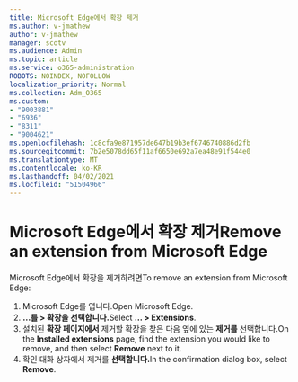 ```yaml
---
title: Microsoft Edge에서 확장 제거
ms.author: v-jmathew
author: v-jmathew
manager: scotv
ms.audience: Admin
ms.topic: article
ms.service: o365-administration
ROBOTS: NOINDEX, NOFOLLOW
localization_priority: Normal
ms.collection: Adm_O365
ms.custom:
- "9003881"
- "6936"
- "8311"
- "9004621"
ms.openlocfilehash: 1c8cfa9e871957de647b19b3ef6746740886d2fb
ms.sourcegitcommit: 7b2e5078dd65f11af6650e692a7ea48e91f544e0
ms.translationtype: MT
ms.contentlocale: ko-KR
ms.lasthandoff: 04/02/2021
ms.locfileid: "51504966"
---
```

# <a name="remove-an-extension-from-microsoft-edge"></a><span data-ttu-id="47734-102">Microsoft Edge에서 확장 제거</span><span class="sxs-lookup"><span data-stu-id="47734-102">Remove an extension from Microsoft Edge</span></span>

<span data-ttu-id="47734-103">Microsoft Edge에서 확장을 제거하려면</span><span class="sxs-lookup"><span data-stu-id="47734-103">To remove an extension from Microsoft Edge:</span></span>

1. <span data-ttu-id="47734-104">Microsoft Edge를 엽니다.</span><span class="sxs-lookup"><span data-stu-id="47734-104">Open Microsoft Edge.</span></span>
2. <span data-ttu-id="47734-105">**...를 > 확장을 선택합니다.**</span><span class="sxs-lookup"><span data-stu-id="47734-105">Select **... > Extensions**.</span></span>
3. <span data-ttu-id="47734-106">설치된 **확장 페이지에서** 제거할 확장을 찾은 다음 옆에 있는 **제거를** 선택합니다.</span><span class="sxs-lookup"><span data-stu-id="47734-106">On the **Installed extensions** page, find the extension you would like to remove, and then select **Remove** next to it.</span></span>
4. <span data-ttu-id="47734-107">확인 대화 상자에서 제거를 **선택합니다.**</span><span class="sxs-lookup"><span data-stu-id="47734-107">In the confirmation dialog box, select **Remove**.</span></span>
